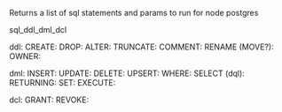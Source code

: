 Returns a list of sql statements and params to run for node postgres

sql_ddl_dml_dcl

ddl:
CREATE:
DROP:
ALTER:
TRUNCATE:
COMMENT:
RENAME (MOVE?):
OWNER:

dml:
INSERT:
UPDATE:
DELETE:
UPSERT:
WHERE:
SELECT (dql):
RETURNING:
SET:
EXECUTE:

dcl:
GRANT:
REVOKE: